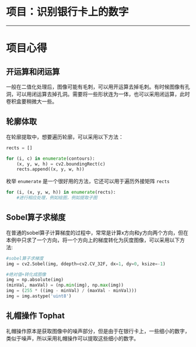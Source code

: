 # 项目：识别银行卡上的数字

---

# 项目心得
## **开运算和闭运算**
一般在二值化处理后，图像可能有毛刺，可以用开运算去掉毛刺。有时候图像有孔洞，可以用闭运算去掉孔洞。需要将一些形状连为一体，也可以采用闭运算，此时卷积盒要稍微大一些。

## **轮廓体取**
在轮廓提取中，想要遍历轮廓，可以采用以下方法：

```python
rects = []

for (i, c) in enumerate(contours):
    (x, y, w, h) = cv2.boundingRect(c)
    rects.append((x, y, w, h))
```

枚举 `enumerate` 是一个很好用的方法，它还可以用于遍历外接矩阵 `rects`
```python
for (i, (x, y, w, h)) in enumerate(rects):
    #进行相应处理，例如绘图，例如提取子图
```

## **Sobel算子求梯度**
在普通的sobel算子计算梯度的过程中，常常是计算x方向和y方向两个方向，但在本例中只求了一个方向，将一个方向上的梯度转化为灰度图像，可以采用以下方法:
```python
#sobel算子求梯度
img = cv2.Sobel(img, ddepth=cv2.CV_32F, dx=1, dy=0, ksize=-1)

#绝对值+转化成图像
img = np.absolute(img)
(minVal, maxVal) = (np.min(img), np.max(img))
img = (255 * ((img - minVal) / (maxVal - minVal)))
img = img.astype('uint8')
```
## **礼帽操作 Tophat**
礼帽操作原本是获取图像中的噪声部分，但是由于在银行卡上，一些细小的数字，类似于噪声，所以采用礼帽操作可以提取这些细小的数字。
